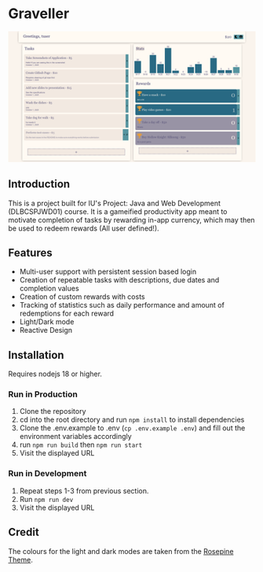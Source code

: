 # Graveller

![graveller-dashboard](https://github.com/BurningApparatus/graveller-DLBCSPJWD01/blob/master/screenshots/dashboard_light.png?raw=true)

## Introduction 

This is a project built for IU's Project: Java and Web Development (DLBCSPJWD01) course. It is a gameified productivity app meant to motivate completion of tasks by rewarding in-app currency, which may then be used to redeem rewards (All user defined!).

## Features

- Multi-user support with persistent session based login
- Creation of repeatable tasks with descriptions, due dates and completion values
- Creation of custom rewards with costs
- Tracking of statistics such as daily performance and amount of redemptions for each reward
- Light/Dark mode
- Reactive Design

## Installation

Requires nodejs 18 or higher.

### Run in Production

1. Clone the repository
2. cd into the root directory and run `npm install` to install dependencies
3. Clone the .env.example to .env (`cp .env.example .env`) and fill out the environment variables accordingly
4. run `npm run build` then `npm run start` 
5. Visit the displayed URL

### Run in Development

1. Repeat steps 1-3 from previous section.
2. Run `npm run dev`
3. Visit the displayed URL


## Credit

The colours for the light and dark modes are taken from the [Rosepine Theme](rosepinetheme.com). 
